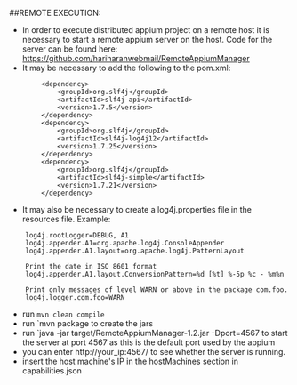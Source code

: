 ##REMOTE EXECUTION:

* In order to execute distributed appium project on a remote host it is necessary to start a remote appium server on the host. Code for the server can be found here: https://github.com/hariharanwebmail/RemoteAppiumManager
* It may be necessary to add the following to the pom.xml:
```
        <dependency>
            <groupId>org.slf4j</groupId>
            <artifactId>slf4j-api</artifactId>
            <version>1.7.5</version>
        </dependency>
        <dependency>
            <groupId>org.slf4j</groupId>
            <artifactId>slf4j-log4j12</artifactId>
            <version>1.7.25</version>
        </dependency>
        <dependency>
            <groupId>org.slf4j</groupId>
            <artifactId>slf4j-simple</artifactId>
            <version>1.7.21</version>
        </dependency>
```
* It may also be necessary to create a log4j.properties file in the resources file.
	Example:
	
```	
	log4j.rootLogger=DEBUG, A1
	log4j.appender.A1=org.apache.log4j.ConsoleAppender  
	log4j.appender.A1.layout=org.apache.log4j.PatternLayout  

	Print the date in ISO 8601 format
	log4j.appender.A1.layout.ConversionPattern=%d [%t] %-5p %c - %m%n  

	Print only messages of level WARN or above in the package com.foo.
	log4j.logger.com.foo=WARN
``` 
    
* run `mvn clean compile`
* run `mvn package to create the jars
* run `java -jar target/RemoteAppiumManager-1.2.jar -Dport=4567 to start the server at port 4567 as this is the default port used by the appium
* you can enter http://your_ip:4567/ to see whether the server is running.
* insert the host machine's IP in the hostMachines section in capabilities.json